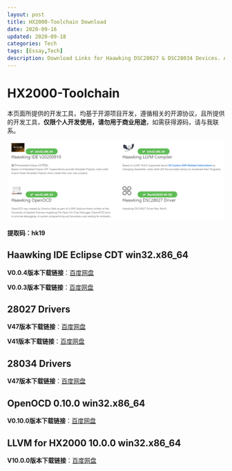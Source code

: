 ```yaml
---
layout: post
title: HX2000-Toolchain Download
date: 2020-09-16
updated: 2020-09-18
categories: Tech
tags: [Essay,Tech]
description: Download Links for Haawking DSC28027 & DSC28034 Devices. All Softwares are Developped Based Open Source Projects, And Just for Personal Usage.
---
```


# HX2000-Toolchain



本页面所提供的开发工具，均基于开源项目开发，遵循相关的开源协议，且所提供的开发工具，**仅限个人开发使用，请勿用于商业用途**，如需获得源码，请与我联系。

![HX2000 Toolchain](https://github.com/JunningWu/junningwu.github.io/raw/master/_posts/pics/haawking-toolchain.png)


**提取码：hk19**

## Haawking IDE Eclipse CDT win32.x86_64

**V0.0.4版本下载链接**：[百度网盘](https://pan.baidu.com/s/19SHadbY200SSs7vjmzocYg)

**V0.0.3版本下载链接**：[百度网盘](https://pan.baidu.com/s/1b05iN8j3W28yOyKgzYbyyA)


## 28027 Drivers

**V47版本下载链接**：[百度网盘](https://pan.baidu.com/s/1Uk8FV1L3bRdErlUSfjx3vw)

**V41版本下载链接**：[百度网盘](https://pan.baidu.com/s/1GyUR4qqmns_3jP6IHx3eKw)


## 28034 Drivers

**V47版本下载链接**：[百度网盘](https://pan.baidu.com/s/1ZZ2NZB5SDU7gsFcNhdS0EA)



## OpenOCD 0.10.0 win32.x86_64

**V0.10.0版本下载链接**：[百度网盘](https://pan.baidu.com/s/1TMm10h9cniq4gM8KAXJdKQ)

## LLVM for HX2000 10.0.0 win32.x86_64

**V10.0.0版本下载链接**：[百度网盘](https://pan.baidu.com/s/1MR7Y_hxXh4Qov2MM7Bg0Fw)
